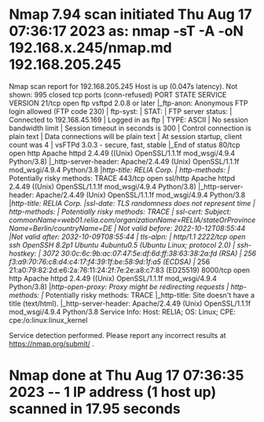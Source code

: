 # Nmap 7.94 scan initiated Thu Aug 17 07:36:17 2023 as: nmap -sT -A -oN 192.168.x.245/nmap.md 192.168.205.245
Nmap scan report for 192.168.205.245
Host is up (0.047s latency).
Not shown: 995 closed tcp ports (conn-refused)
PORT     STATE SERVICE  VERSION
21/tcp   open  ftp      vsftpd 2.0.8 or later
|_ftp-anon: Anonymous FTP login allowed (FTP code 230)
| ftp-syst: 
|   STAT: 
| FTP server status:
|      Connected to 192.168.45.169
|      Logged in as ftp
|      TYPE: ASCII
|      No session bandwidth limit
|      Session timeout in seconds is 300
|      Control connection is plain text
|      Data connections will be plain text
|      At session startup, client count was 4
|      vsFTPd 3.0.3 - secure, fast, stable
|_End of status
80/tcp   open  http     Apache httpd 2.4.49 ((Unix) OpenSSL/1.1.1f mod_wsgi/4.9.4 Python/3.8)
|_http-server-header: Apache/2.4.49 (Unix) OpenSSL/1.1.1f mod_wsgi/4.9.4 Python/3.8
|_http-title: RELIA Corp.
| http-methods: 
|_  Potentially risky methods: TRACE
443/tcp  open  ssl/http Apache httpd 2.4.49 ((Unix) OpenSSL/1.1.1f mod_wsgi/4.9.4 Python/3.8)
|_http-server-header: Apache/2.4.49 (Unix) OpenSSL/1.1.1f mod_wsgi/4.9.4 Python/3.8
|_http-title: RELIA Corp.
|_ssl-date: TLS randomness does not represent time
| http-methods: 
|_  Potentially risky methods: TRACE
| ssl-cert: Subject: commonName=web01.relia.com/organizationName=RELIA/stateOrProvinceName=Berlin/countryName=DE
| Not valid before: 2022-10-12T08:55:44
|_Not valid after:  2032-10-09T08:55:44
| tls-alpn: 
|_  http/1.1
2222/tcp open  ssh      OpenSSH 8.2p1 Ubuntu 4ubuntu0.5 (Ubuntu Linux; protocol 2.0)
| ssh-hostkey: 
|   3072 30:0c:6c:9b:ac:07:47:5e:df:6d:ff:38:63:38:2a:fd (RSA)
|   256 f3:a9:70:76:c8:d4:c4:17:f4:39:1f:be:58:9d:1f:a5 (ECDSA)
|_  256 21:a0:79:82:2d:e6:2a:76:11:24:2f:7e:2e:a8:c7:83 (ED25519)
8000/tcp open  http     Apache httpd 2.4.49 ((Unix) OpenSSL/1.1.1f mod_wsgi/4.9.4 Python/3.8)
|_http-open-proxy: Proxy might be redirecting requests
| http-methods: 
|_  Potentially risky methods: TRACE
|_http-title: Site doesn't have a title (text/html).
|_http-server-header: Apache/2.4.49 (Unix) OpenSSL/1.1.1f mod_wsgi/4.9.4 Python/3.8
Service Info: Host: RELIA; OS: Linux; CPE: cpe:/o:linux:linux_kernel

Service detection performed. Please report any incorrect results at https://nmap.org/submit/ .
# Nmap done at Thu Aug 17 07:36:35 2023 -- 1 IP address (1 host up) scanned in 17.95 seconds
